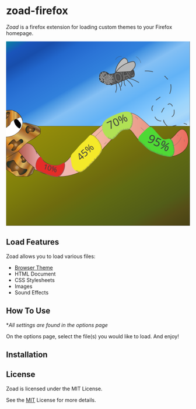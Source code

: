 
# zoad-firefox
*Zoad* is a firefox extension for loading custom themes to your Firefox homepage.

<div style="margin:0 auto;"><img src="./zoad-logo.svg" alt="Zoad Logo"></div>

## Load Features
Zoad allows you to load various files:
- [Browser Theme](https://developer.mozilla.org/en-US/docs/Mozilla/Add-ons/WebExtensions/manifest.json/theme)
- HTML Document
- CSS Stylesheets
- Images
- Sound Effects

## How To Use
**All settings are found in the options page*

On the options page, select the file(s) you would like to load. And enjoy!

## Installation 

## License
Zoad is licensed under the MIT License.

See the [MIT](https://github.com/ZimCodes/zoad-firefox/blob/main/LICENSE) License for more details.